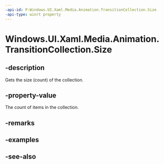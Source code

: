```yaml
---
-api-id: P:Windows.UI.Xaml.Media.Animation.TransitionCollection.Size
-api-type: winrt property
---
```


<!-- Property syntax
public uint Size { get; }
-->

# Windows.UI.Xaml.Media.Animation.TransitionCollection.Size

## -description
Gets the size (count) of the collection.



## -property-value
The count of items in the collection.

## -remarks

## -examples

## -see-also
